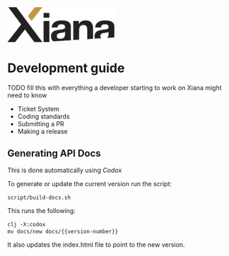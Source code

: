 <img src="resources/images/Xiana.png" width="242">

# Development guide
TODO fill this with everything a developer starting to work on Xiana might need to know

* Ticket System
* Coding standards
* Submitting a PR
* Making a release


## Generating API Docs

This is done automatically using *Codox*

To generate or update the current version run the script:

```shell
script/build-docs.sh
```

This runs the following:

```shell
clj -X:codox
mv docs/new docs/{{version-number}}
```

It also updates the index.html file to point to the new version.
